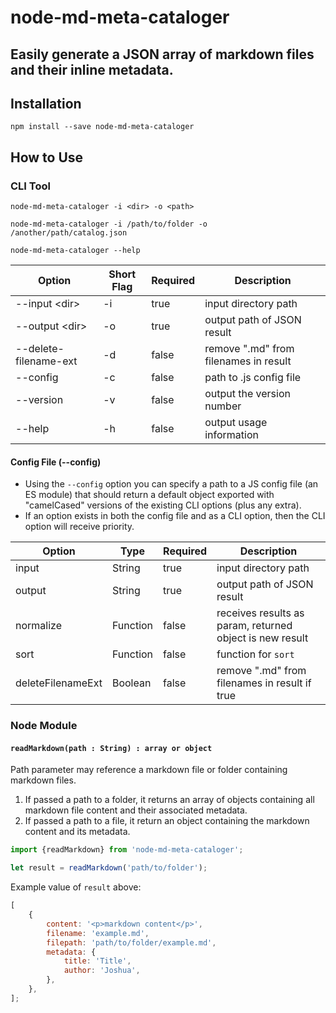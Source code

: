 # node-md-meta-cataloger

## Easily generate a JSON array of markdown files and their inline metadata.

## Installation

`npm install --save node-md-meta-cataloger`

## How to Use

### CLI Tool

`node-md-meta-cataloger -i <dir> -o <path>`

`node-md-meta-cataloger -i /path/to/folder -o /another/path/catalog.json`

`node-md-meta-cataloger --help`

| Option                | Short Flag | Required | Description                           |
| --------------------- | ---------- | -------- | ------------------------------------- |
| --input \<dir\>       | -i         | true     | input directory path                  |
| --output \<dir\>      | -o         | true     | output path of JSON result            |
| --delete-filename-ext | -d         | false    | remove ".md" from filenames in result |
| --config              | -c         | false    | path to .js config file               |
| --version             | -v         | false    | output the version number             |
| --help                | -h         | false    | output usage information              |

#### Config File (--config)

-   Using the `--config` option you can specify a path to a JS config file (an ES module) that should return a default object exported with "camelCased" versions of the existing CLI options (plus any extra).
-   If an option exists in both the config file and as a CLI option, then the CLI option will receive priority.

| Option            | Type     | Required | Description                                              |
| ----------------- | -------- | -------- | -------------------------------------------------------- |
| input             | String   | true     | input directory path                                     |
| output            | String   | true     | output path of JSON result                               |
| normalize         | Function | false    | receives results as param, returned object is new result |
| sort              | Function | false    | function for `sort`                                      |
| deleteFilenameExt | Boolean  | false    | remove ".md" from filenames in result if true            |

### Node Module

#### `readMarkdown(path : String) : array or object`

Path parameter may reference a markdown file or folder containing markdown files.

1. If passed a path to a folder, it returns an array of objects containing all markdown file content and their associated metadata.
2. If passed a path to a file, it return an object containing the markdown content and its metadata.

```js
import {readMarkdown} from 'node-md-meta-cataloger';

let result = readMarkdown('path/to/folder');
```

Example value of `result` above:

```js
[
    {
        content: '<p>markdown content</p>',
        filename: 'example.md',
        filepath: 'path/to/folder/example.md',
        metadata: {
            title: 'Title',
            author: 'Joshua',
        },
    },
];
```
